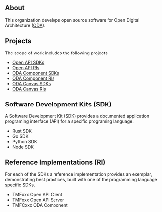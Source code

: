 ## About
This organization develops open source software for Open Digital Architecture
([ODA](https://www.tmforum.org/oda/)).

## Projects
The scope of work includes the following projects:
* [Open API SDKs](https://github.com/orgs/oda-components/projects/1/views/1?layout=board)
* [Open API RIs](https://github.com/orgs/oda-components/projects/2/views/1?layout=board)
* [ODA Component SDKs](https://github.com/orgs/oda-components/projects/3/views/1?layout=board)
* [ODA Component RIs](https://github.com/orgs/oda-components/projects/4/views/1?layout=board)
* [ODA Canvas SDKs](https://github.com/orgs/oda-components/projects/5/views/1?layout=board)
* [ODA Canvas RIs](https://github.com/orgs/oda-components/projects/6/views/1?layout=board)

## Software Development Kits (SDK)
A Software Development Kit (SDK) provides a documented application programing interface (API) for a specific programing language.
* Rust SDK
* Go SDK
* Python SDK
* Node SDK

## Reference Implementations (RI)
For each of the SDKs a reference implementation provides an exemplar, demonstrating best practices, built with one of the programming language specific SDKs.
* TMFxxx Open API Client
* TMFxxx Open API Server
* TMFCxxx ODA Component

